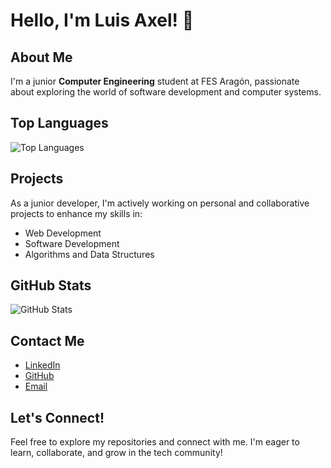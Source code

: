 # Hello, I'm Luis Axel! 👋

## About Me
I'm a junior **Computer Engineering** student at FES Aragón, passionate about exploring the world of software development and computer systems.

## Top Languages
![Top Languages](https://github-readme-stats.vercel.app/api/top-langs/?username=Axelotito&layout=compact&theme=radical&bg_color=000000&text_color=FFFFFF)

## Projects
As a junior developer, I'm actively working on personal and collaborative projects to enhance my skills in:
- Web Development
- Software Development
- Algorithms and Data Structures

## GitHub Stats
![GitHub Stats](https://github-readme-stats.vercel.app/api?username=Axelotito&show_icons=true&theme=radical&bg_color=000000&text_color=FFFFFF&icon_color=FFFFFF)

## Contact Me
- [LinkedIn](https://www.linkedin.com/in/luis-axel-cruz-granados-42ba2530a)
- [GitHub](https://github.com/Axelotito)
- [Email](tu-email@example.com)

## Let's Connect!
Feel free to explore my repositories and connect with me. I'm eager to learn, collaborate, and grow in the tech community!
